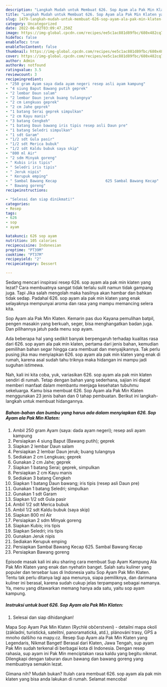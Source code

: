 ```yaml
---
description: "Langkah Mudah untuk Membuat 626. Sop Ayam ala Pak Min Klaten yang Enak Banget, Buat Buka Puasa Enak Banget"
title: "Langkah Mudah untuk Membuat 626. Sop Ayam ala Pak Min Klaten yang Enak Banget, Buat Buka Puasa Enak Banget"
slug: 1479-langkah-mudah-untuk-membuat-626-sop-ayam-ala-pak-min-klaten-yang-enak-banget-buat-buka-puasa-enak-banget
category: Uncategorized
date: 2022-06-02T03:09:47.250Z
image: https://img-global.cpcdn.com/recipes/ee5c1ac881d89fbc/680x482cq70/626-sop-ayam-ala-pak-min-klaten-foto-resep-utama.jpg
hideToc: false
enableToc: true
enableTocContent: false
thumbnail: https://img-global.cpcdn.com/recipes/ee5c1ac881d89fbc/680x482cq70/626-sop-ayam-ala-pak-min-klaten-foto-resep-utama.jpg
cover: https://img-global.cpcdn.com/recipes/ee5c1ac881d89fbc/680x482cq70/626-sop-ayam-ala-pak-min-klaten-foto-resep-utama.jpg
author: Admin
authorAv: notfound
ratingvalue: 3.5
reviewcount: 3
recipeingredient:
- "250 gram Ayam saya dada ayam negeri resep asli ayam kampung"
- "4 siung Baput Bawang putih geprek"
- "2 lembar Daun salam"
- "2 lembar Daun jeruk buang tulangnya"
- "2 cm Lengkuas geprek"
- "2 cm Jahe geprek"
- "1 batang Serai geprek simpulkan"
- "2 cm Kayu manis"
- "3 batang Cengkeh"
- "1 batang Daun bawang iris tipis resep asli Daun pre"
- "1 batang Seledri simpulkan"
- "1 sdt Garam"
- "1/2 sdt Gula pasir"
- "1/2 sdt Merica bubuk"
- "1/2 sdt Kaldu bubuk saya skip"
- "800 ml Air"
- "2 sdm Minyak goreng"
- " Kubis iris tipis"
- " Seledri iris tipis"
- " Jeruk nipis"
- " Kerupuk emping"
- " Sambal Bawang Kecap                      625 Sambal Bawang Kecap"
- " Bawang goreng"
recipeinstructions:

- "Selesai dan siap dinikmati!"
categories:
- Resep
tags:
- 626
- sop
- ayam

katakunci: 626 sop ayam 
nutrition: 105 calories
recipecuisine: Indonesian
preptime: "PT39M"
cooktime: "PT37M"
recipeyield: "2"
recipecategory: Dessert

---
```



Sedang mencari inspirasi resep 626. sop ayam ala pak min klaten yang lezat? Cara membuatnya sangat tidak terlalu sulit namun tidak gampang juga. Tapi Jika salah mengolah maka hasilnya akan hambar dan bahkan tidak sedap. Padahal 626. sop ayam ala pak min klaten yang enak selayaknya mempunyai aroma dan rasa yang mampu memancing selera kita.


Sop Ayam ala Pak Min Klaten. Kemarin pas duo Kayana pemulihan batpil, pengen masakin yang berkuah, seger, bisa menghangatkan badan juga. Dan pilihannya jatuh pada menu sop ayam.

Ada beberapa hal yang sedikit banyak berpengaruh terhadap kualitas rasa dari 626. sop ayam ala pak min klaten, pertama dari jenis bahan, kemudian pemilihan bahan segar hingga cara membuat dan menyajikannya. Tak perlu pusing jika mau menyiapkan 626. sop ayam ala pak min klaten yang enak di rumah, karena asal sudah tahu triknya maka hidangan ini mampu jadi suguhan istimewa.


Nah, kali ini kita coba, yuk, variasikan 626. sop ayam ala pak min klaten sendiri di rumah. Tetap dengan bahan yang sederhana, sajian ini dapat memberi manfaat dalam membantu menjaga kesehatan tubuhmu sekeluarga. Kamu bisa membuat 626. Sop Ayam ala Pak Min Klaten menggunakan 23 jenis bahan dan 0 tahap pembuatan. Berikut ini langkah-langkah untuk membuat hidangannya.

<!--inarticleads1-->

##### Bahan-bahan dan bumbu yang harus ada dalam menyiapkan 626. Sop Ayam ala Pak Min Klaten:

1. Ambil 250 gram Ayam (saya: dada ayam negeri); resep asli ayam kampung
1. Persiapkan 4 siung Baput (Bawang putih); geprek
1. Siapkan 2 lembar Daun salam
1. Persiapkan 2 lembar Daun jeruk; buang tulangnya
1. Sediakan 2 cm Lengkuas; geprek
1. Gunakan 2 cm Jahe; geprek
1. Siapkan 1 batang Serai; geprek, simpulkan
1. Persiapkan 2 cm Kayu manis
1. Sediakan 3 batang Cengkeh
1. Siapkan 1 batang Daun bawang; iris tipis (resep asli Daun pre)
1. Gunakan 1 batang Seledri; simpulkan
1. Gunakan 1 sdt Garam
1. Siapkan 1/2 sdt Gula pasir
1. Ambil 1/2 sdt Merica bubuk
1. Ambil 1/2 sdt Kaldu bubuk (saya skip)
1. Siapkan 800 ml Air
1. Persiapkan 2 sdm Minyak goreng
1. Siapkan  Kubis; iris tipis
1. Siapkan  Seledri; iris tipis
1. Gunakan  Jeruk nipis
1. Sediakan  Kerupuk emping
1. Persiapkan  Sambal Bawang Kecap                      625. Sambal Bawang Kecap
1. Persiapkan  Bawang goreng


Episode masak kali ini aku sharing cara membuat Sup Ayam Kampung Ala Pak Min Klaten yang enak dan nyehatin banget. Salah satu kuliner yang populer dan tersebar luas di Indonesia yaitu Sop Ayam Pak Min Klaten. Tentu tak perlu ditanya lagi apa menunya, siapa pemiliknya, dan darimana kuliner ini berasal, karena sudah cukup jelas terpampang sebagai namanya. Ya, menu yang ditawarkan memang hanya ada satu, yaitu sop ayam kampung. 

<!--inarticleads2-->

##### Instruksi untuk buat 626. Sop Ayam ala Pak Min Klaten:


1. Selesai dan siap dihidangkan!

Mapa Sop Ayam Pak Min Klaten (Rychlé občerstvení) - detailní mapa okolí (základní, turistická, satelitní, panoramatická, atd.), plánování trasy, GPS a mnoho dalšího na mapy.cz. Resep Sup Ayam ala Pak Min Klaten yang Legendaris, Nikmat Banget! Berasal dari Klaten, Jawa Tengah, sup ayam Pak Min sudah terkenal di berbagai kota di Indonesia. Dengan resep rahasia, sup ayam ini Pak Min menciptakan rasa kaldu yang begitu nikmat. Dilengkapi dengan taburan daun bawang dan bawang goreng yang membuatnya semakin lezat. 

Gimana nih? Mudah bukan? Itulah cara membuat 626. sop ayam ala pak min klaten yang bisa anda lakukan di rumah. Selamat mencoba!
